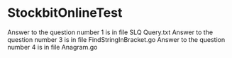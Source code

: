 # StockbitOnlineTest
Answer to the question number 1 is in file SLQ Query.txt
Answer to the question number 3 is in file FindStringInBracket.go
Answer to the question number 4 is in file Anagram.go
